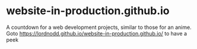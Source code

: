 # website-in-production.github.io
A countdown for a web development projects, similar to those for an anime.
Goto https://lordnodd.github.io/website-in-production.github.io/ to have a peek
